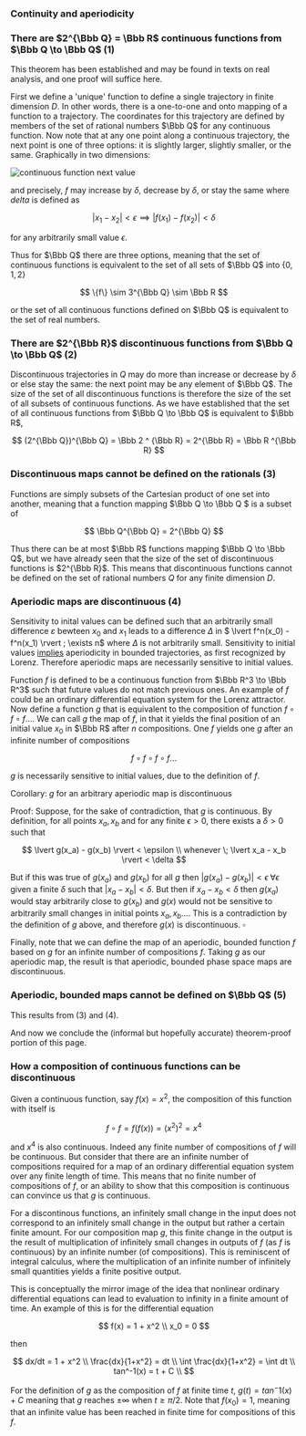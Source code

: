 ### Continuity and aperiodicity

### There are $2^{\Bbb Q} = \Bbb R$ continuous functions from $\Bbb Q \to \Bbb Q$ (1)

This theorem has been established and may be found in texts on real analysis, and one proof will suffice here.

First we define a 'unique' function to define a single trajectory in finite dimension $D$.  In other words, there is a one-to-one and onto mapping of a function to a trajectory.  The coordinates for this trajectory are defined by members of the set of rational numbers $\Bbb Q$ for any continuous function.  Now note that at any one point along a continuous trajectory, the next point is one of three options: it is slightly larger, slightly smaller, or the same. Graphically in two dimensions: 

![continuous function next value]({{https://blbadger.github.io}}misc_images/continuous_function_next.png)

and precisely, $f$ may increase by $\delta$, decrease by $\delta$, or stay the same where $delta$ is defined as 

$$ 
\lvert x_1 - x_2 \rvert < \epsilon \implies \lvert f(x_1) - f(x_2) \rvert < \delta 
$$ 

for any arbitrarily small value $\epsilon$. 

Thus for $\Bbb Q$ there are three options, meaning that the set of continuous functions is equivalent to the set of all sets of $\Bbb Q$ into $\{0, 1, 2\}$

$$
\{f\} \sim 3^{\Bbb Q} \sim \Bbb R
$$

or the set of all continuous functions defined on $\Bbb Q$ is equivalent to the set of real numbers. 

### There are $2^{\Bbb R}$ discontinuous functions from $\Bbb Q \to \Bbb Q$ (2)

Discontinuous trajectories in $Q$ may do more than increase or decrease by $\delta$ or else stay the same: the next point may be any element of $\Bbb Q$.   The size of the set of all discontinuous functions is therefore the size of the set of all subsets of continuous functions. As we have established that the set of all continuous functions from $\Bbb Q \to \Bbb Q$ is equivalent to $\Bbb R$, 

$$
(2^{\Bbb Q})^{\Bbb Q} = \Bbb 2 ^ {\Bbb R} = 2^{\Bbb R} = \Bbb R ^{\Bbb R}
$$

### Discontinuous maps cannot be defined on the rationals (3)

Functions are simply subsets of the Cartesian product of one set into another, meaning that a function mapping $\Bbb Q \to \Bbb Q $ is a subset of 

$$
\Bbb Q^{\Bbb Q} = 2^{\Bbb Q}
$$

Thus there can be at most $\Bbb R$ functions mapping $\Bbb Q \to \Bbb Q$, but we have already seen that the size of the set of discontinuous functions is $2^{\Bbb R}$.  This means that discontinuous functions cannot be defined on the set of rational numbers $Q$ for any finite dimension $D$.

### Aperiodic maps are discontinuous (4)

Sensitivity to inital values can be defined such that an arbitrarily small difference $\varepsilon$ bewteen $x_0$ and $x_1$ leads to a difference $\Delta$ in $ \lvert f^n(x_0) - f^n(x_1) \rvert \; \exists n$ where $\Delta$ is not arbitrarily small. Sensitivity to initial values [implies](https://blbadger.github.io/aperiodic-irrationals.html) aperiodicity in bounded trajectories, as first recognized by Lorenz. Therefore aperiodic maps are necessarily sensitive to initial values.

Function $f$ is defined to be a continuous function from $\Bbb R^3 \to \Bbb R^3$ such that future values do not match previous ones.  An example of $f$ could be an ordinary differential equation system for the Lorenz attractor.  Now define a function $g$ that is equivalent to the composition of function $f \circ f \circ f ...$.  We can call $g$ the map of $f$, in that it yields the final position of an initial value $x_0$ in $\Bbb R$ after $n$ compositions. One $f$ yields one $g$ after an infinite number of compositions 

$$
f \circ f \circ f \circ f...
$$

$g$ is necessarily sensitive to initial values, due to the definition of $f$. 

Corollary: $g$ for an arbitrary aperiodic map is discontinuous

Proof: Suppose, for the sake of contradiction, that $g$ is continuous.  By definition, for all points $x_a, x_b$ and for any finite $\epsilon > 0$, there exists a $\delta > 0$ such that

$$
\lvert g(x_a) - g(x_b) \rvert < \epsilon \\
whenever \;  \lvert x_a - x_b \rvert < \delta 
$$

But if this was true of $g(x_a)$ and $g(x_b)$ for all $g$ then $\lvert g(x_a) - g(x_b) \rvert < \epsilon \; \forall \epsilon$ given a finite $\delta$ such that $\lvert x_a - x_b \rvert < \delta$.  But then if $x_a - x_b < \delta$ then $g(x_a)$ would stay arbitrarily close to $g(x_b)$ and $g(x)$ would not be sensitive to arbitrarily small changes in initial points $x_a, x_b...$.  This is a contradiction by the definition of $g$ above, and therefore $g(x)$ is discontinuous. $\square$

Finally, note that we can define the map of an aperiodic, bounded function $f$ based on $g$ for an infinite number of compositions $f$.  Taking $g$ as our aperiodic map, the result is that aperiodic, bounded phase space maps are discontinuous.

### Aperiodic, bounded maps cannot be defined on $\Bbb Q$ (5)

This results from (3) and (4). 

And now we conclude the (informal but hopefully accurate) theorem-proof portion of this page.

### How a composition of continuous functions can be discontinuous

Given a continuous function, say $f(x) = x^2$, the composition of this function with itself is 

$$
f \circ f =f(f(x)) = (x^2)^2 = x^4
$$

and $x^4$ is also continuous. Indeed any finite number of compositions of $f$ will be continuous.  But consider that there are an infinite number of compositions required for a map of an ordinary differential equation system over any finite length of time.  This means that no finite number of compositions of $f$, or an ability to show that this composition is continuous can convince us that $g$ is continuous.

For a discontinous functions, an infinitely small change in the input does not correspond to an infinitely small change in the output but rather a certain finite amount.  For our composition map $g$, this finite change in the output is the result of multiplication of infinitely small changes in outputs of $f$ (as $f$ is continuous) by an infinite number (of compositions).  This is reminiscent of integral calculus, where the multiplication of an infinite number of infinitely small quantities yields a finite positive output. 

This is conceptually the mirror image of the idea that nonlinear ordinary differential equations can lead to evaluation to infinity in a finite amount of time. An example of this is for the differential equation

$$
f(x) = 1 + x^2 \\
x_0 = 0
$$

then

$$
dx/dt = 1 + x^2 \\
\frac{dx}{1+x^2} = dt \\
\int \frac{dx}{1+x^2} = \int dt \\
tan^-1(x) = t + C \\
$$

For the definition of $g$ as the composition of $f$ at finite time $t$, $g(t) = tan^-1(x) + C$ meaning that $g$ reaches $\pm \infty$ when $t \ge \pi/2$.  Note that $f(x_0) = 1$, meaning that an infinite value has been reached in finite time for compositions of this $f$. 










